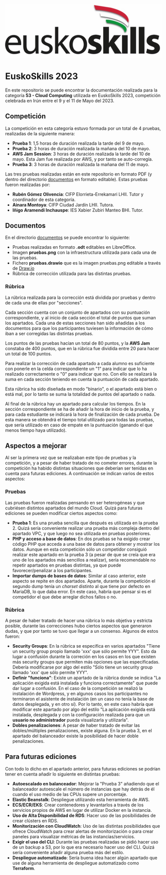 <img src="https://raw.githubusercontent.com/cloudteachers/EuskoSkills_2023/main/euskoskills_logo.jpg" alt="EuskoSkills logo"/>

# EuskoSkills 2023
En este repositorio se puede encontrar la documentación realizada para la categoría **53 - Cloud Computing** utilizada en EuskoSkills 2023, competición celebrada en Irún entre el 9 y el 11 de Mayo del 2023.

## Competición
La competición en esta categoría estuvo formada por un total de 4 pruebas, realizadas de la siguiente manera:
 * **Prueba 1**: 1,5 horas de duración realizada la tarde del 9 de mayo. 
 * **Prueba 2**: 3 horas de duración realizada la mañana del 10 de mayo.
 * **AWS Jam Session**: 3 horas de duración realizada la tarde del 10 de mayo. Esta Jam fue realizada por AWS, y por tanto se auto-corregía.
 * **Prueba 3**: 3 horas de duración realizada la mañana del 11 de mayo.

Las tres pruebas realizadas están en este repositorio en formato PDF (y dentro del directorio [documentos](./documentos) en formato editable). Estas pruebas fueron realizadas por:

* **Rubén Gómez Olivencia**: CIFP Elorrieta-Errekamari LHII. Tutor y coordinador de esta categoría.
* **Ainara Montoya**: CIFP Ciudad Jardín LHII. Tutora.
* **Iñigo Aramendi Inchauspe**: IES Xabier Zubiri Manteo BHI. Tutor.

## Documentos
En el directorio [documentos](./documentos) se puede encontrar lo siguiente:
* Pruebas realizadas en formato **.odt** editables en LibreOffice.
* Imagen **pruebas.png** con la infraestructura utilizada para cada una de las pruebas.
* Fichero **pruebas.drawio** que es la imagen pruebas.png editable a través de [Draw.io](https://draw.io/)
* Rúbrica de corrección utilizada para las distintas pruebas.


### Rúbrica
La rúbrica realizada para la corrección está dividida por pruebas y dentro de cada una de ellas por "secciones".

Cada sección cuenta con un conjunto de apartados con su puntuación correspondiente, y al inicio de cada sección el total de puntos que suman los apartados. Cada una de estas secciones han sido añadidas a los documentos para que los participantes tuviesen la información de cómo iban a ser corregidas las distintas pruebas.

Los puntos de las pruebas hacían un total de 80 puntos, y la **AWS Jam** constaba de 400 puntos, que en la rúbrica fue dividida entre 20 para hacer un total de 100 puntos.

Para realizar la corrección de cada apartado a cada alumno es suficiente con ponerle en la celda correspondiente un "1" para indicar que lo ha realizado correctamente o "0" para indicar que no. Con ello se realizará la suma en cada sección teniendo en cuenta la puntuación de cada apartado.

Esta rúbrica ha sido diseñada en modo "binario", o el apartado está bien o está mal, por lo tanto se suma la totalidad de puntos del apartado o nada.

Al final de la rúbrica hay un apartado para calcular los tiempos. En la sección correspondiente se ha de añadir la hora de inicio de la prueba, y para cada estudiante se indicará la hora de finalización de cada prueba. De esta manera se obtendrá el tiempo total utilizado para todas las pruebas, que sería utilizado en caso de empate en la puntuación (ganando el que menos tiempo haya utilizado).

## Aspectos a mejorar
Al ser la primera vez que se realizaban este tipo de pruebas y la competición, y a pesar de haber tratado de no cometer errores, durante la competición ha habido distintas situaciones que deberían ser tenidas en cuenta para futuras ediciones. A continuación se indican varios de estos aspectos:

### Pruebas 
Las pruebas fueron realizadas pensando en ser heterogéneas y que cubriésen distintos apartados del mundo Cloud. Quizá para futuras ediciones se pueden modificar ciertos aspectos como:
* **Prueba 1**: Es una prueba sencilla que después es utilizada en la prueba 2. Quizá sería conveniente realizar una prueba más compleja dentro del apartado VPC, y que luego no sea utilizada en pruebas posteriores.
* **PHP y acceso a base de datos**: En dos pruebas se ha exigido crear código PHP que acceda a una base de datos para obtener y mostrar los datos. Aunque en esta competición sólo un competidor consiguió realizar este apartado en la prueba 3 (a pesar de que se creía que era uno de los apartados más sencillos a realizar), sería recomendable no repetir apartados en pruebas distintas, ya que puede favorecer/penalizar a los participantes.
* **Importar dumps de bases de datos**: Similar al caso anterior, este aspecto se repite en dos apartados. Aparte, durante la competición el segundo dump tenía un _charset_ distinto al que tiene por defecto en MariaDB, lo que daba error. En este caso, habría que pensar si es el competidor el que debe arreglar dichos fallos o no.

### Rúbrica
A pesar de haber tratado de hacer una rúbrica lo más objetiva y estricta posible, durante las correcciones hubo ciertos aspectos que generaron dudas, y que por tanto se tuvo que llegar a un consenso. Algunos de estos fueron:
* **Security Groups**: En la rúbrica se especifica en varios apartados "Tiene un security group propio llamado 'xxx' que sólo permite YYY". Esto da lugar a confusión durante la correción en los casos en los que existen más security groups que permiten más opciones que las especificadas. Debería modificarse por algo del estilo "Sólo tiene un security group llamado 'xxx' que sólo permite YYY".
* **Definir "funciona"**: Existe un apartado de la rúbrica donde se indica "La aplicación exigida está instalada y funciona correctamente" que puede dar lugar a confusión. En el caso de la competición se realizó la instalación de Wordpress, y en algunos casos los participantes no terminaron el asistente de instalación (en un caso no tenía la base de datos desplegada, y en otro sí). Por lo tanto, en este caso habría que modificar este apartado por algo del estilo "La aplicación exigida está instalada, desplegada y con la configuración realizada para que un **usuario no administrador** pueda visualizarla y utilizarla".
* **Dobles penalizaciones**: A pesar de haber tratado de evitar las dobles/múltiples penalizaciones, existe alguna. En la prueba 3, en el apartado del balanceador existe la posibilidad de hacer doble penalizaciones.

## Para futuras ediciones
Con todo lo dicho en el apartado anterior, para futuras ediciones se podrían tener en cuenta añadir lo siguiente en distintas pruebas:

* **Autoescalado en balanceador**: Mejorar la "Prueba 3" añadiendo que el balanceador autoescale el número de instancias que hay detrás de él cuando el uso medio de las CPUs supere un porcentaje.
* **Elastic Beanstalk**: Despliegue utilizando esta herramienta de AWS.
* **ECS/ECR/EKS**: Crear contenedores y levantarlos a través de los servicios propios de AWS en lugar de utilizar Docker en la instancia.
* **Uso de Alta Disponibilidad de RDS**: Hacer uso de las posibilidades de crear clústers en RDS.
* **Monitorización con CloudWatch**: Uso de las distintas posibilidades que ofrece CloudWatch para crear alertas de monitorización o para crear paneles para visualizar métricas de las instancias/servicios.
* **Exigir el uso del CLI**: Durante las pruebas realizadas se pidió hacer uso de un backup a S3, por lo que era necesario hacer uso del CLI. Quizá sería conveniente añadir alguna prueba más del estilo.
* **Despliegue automatizado**: Sería buena idea hacer algún apartado que use de alguna herramienta de despliegue automatizado como **Terraform**.
